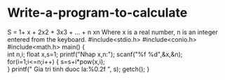 # Write-a-program-to-calculate
S = 1+ x + 2x2 + 3x3 + ... + n xn   Where x is a real number, n is an integer entered from the keyboard.
#include<stdio.h>
#include<conio.h>
#include<math.h>
main()
{    
    int n,i;
    float x,s=1;
    printf("Nhap x,n:");
    scanf("%f %d",&x,&n);
    for(i=1;i<=n;i++)
    {
        s=s+i*pow(x,i);        
    }
    printf(" Gia tri tinh duoc la:%0.2f ", s);
    getch();
}
